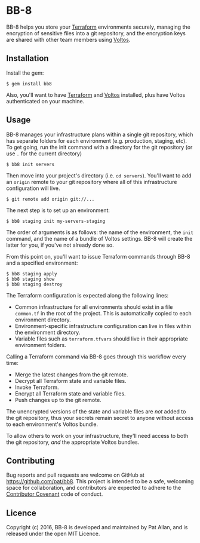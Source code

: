 # BB-8

BB-8 helps you store your [Terraform](https://www.terraform.io) environments securely, managing the encryption of sensitive files into a git repository, and the encryption keys are shared with other team members using [Voltos](https://voltos.io).

## Installation

Install the gem:

    $ gem install bb8

Also, you'll want to have [Terraform](https://www.terraform.io) and [Voltos](https://voltos.io) installed, plus have Voltos authenticated on your machine.

## Usage

BB-8 manages your infrastructure plans within a single git repository, which has separate folders for each environment (e.g. production, staging, etc). To get going, run the init command with a directory for the git repository (or use `.` for the current directory)

    $ bb8 init servers

Then move into your project's directory (i.e. `cd servers`). You'll want to add an `origin` remote to your git repository where all of this infrastructure configuration will live.

    $ git remote add origin git://...

The next step is to set up an environment:

    $ bb8 staging init my-servers-staging

The order of arguments is as follows: the name of the environment, the `init` command, and the name of a bundle of Voltos settings. BB-8 will create the latter for you, if you've not already done so.

From this point on, you'll want to issue Terraform commands through BB-8 and a specified environment:

    $ bb8 staging apply
    $ bb8 staging show
    $ bb8 staging destroy

The Terraform configuration is expected along the following lines:

* Common infrastructure for all environments should exist in a file `common.tf` in the root of the project. This is automatically copied to each environment directory.
* Environment-specific infrastructure configuration can live in files within the environment directory.
* Variable files such as `terraform.tfvars` should live in their appropriate environment folders.

Calling a Terraform command via BB-8 goes through this workflow every time:

* Merge the latest changes from the git remote.
* Decrypt all Terraform state and variable files.
* Invoke Terraform.
* Encrypt all Terraform state and variable files.
* Push changes up to the git remote.

The unencrypted versions of the state and variable files are _not_ added to the git repository, thus your secrets remain secret to anyone without access to each environment's Voltos bundle.

To allow others to work on your infrastructure, they'll need access to both the git repository, _and_ the appropriate Voltos bundles.

## Contributing

Bug reports and pull requests are welcome on GitHub at https://github.com/pat/bb8. This project is intended to be a safe, welcoming space for collaboration, and contributors are expected to adhere to the [Contributor Covenant](http://contributor-covenant.org) code of conduct.

## Licence

Copyright (c) 2016, BB-8 is developed and maintained by Pat Allan, and is released under the open MIT Licence.
